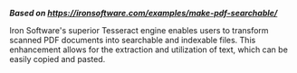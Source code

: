 ***Based on <https://ironsoftware.com/examples/make-pdf-searchable/>***

Iron Software's superior Tesseract engine enables users to transform scanned PDF documents into searchable and indexable files. This enhancement allows for the extraction and utilization of text, which can be easily copied and pasted.